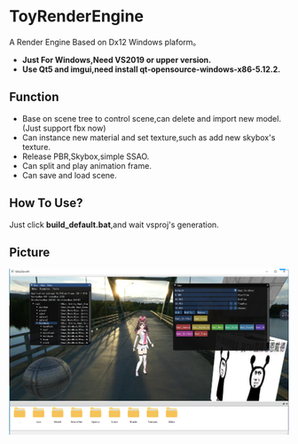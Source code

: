 # ToyRenderEngine
A Render Engine Based on Dx12 Windows plaform。
- **Just For Windows,Need VS2019 or upper version.**
- **Use Qt5 and imgui,need install qt-opensource-windows-x86-5.12.2.**

## Function
- Base on scene tree to control scene,can delete and import new model.(Just support fbx now)
- Can instance new material and set texture,such as add new skybox's texture.
- Release PBR,Skybox,simple SSAO.
- Can split and play animation frame.
- Can save and load scene.

## How To Use?
Just click **build_default.bat**,and wait vsproj's generation.

## Picture
![image](AssetsForRead/Pic1.png)
